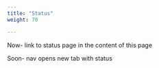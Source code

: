 ```yaml
---
title: "Status"
weight: 70

---
```


Now- link to status page in the content of this page

Soon- nav opens new tab with status
